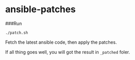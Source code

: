 ansible-patches
===============

###Run

`./patch.sh`

Fetch the latest ansible code, then apply the patches.

If all thing goes well, you will got the result in `_patched` foler.
